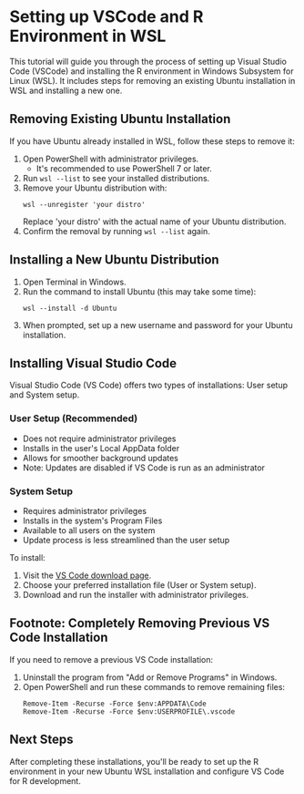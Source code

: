 # Setting up VSCode and R Environment in WSL

This tutorial will guide you through the process of setting up Visual Studio Code (VSCode) and installing the R environment in Windows Subsystem for Linux (WSL). It includes steps for removing an existing Ubuntu installation in WSL and installing a new one.

## Removing Existing Ubuntu Installation

If you have Ubuntu already installed in WSL, follow these steps to remove it:

1. Open PowerShell with administrator privileges.
   - It's recommended to use PowerShell 7 or later.
2. Run `wsl --list` to see your installed distributions.
3. Remove your Ubuntu distribution with:
   ```
   wsl --unregister 'your distro'
   ```
   Replace 'your distro' with the actual name of your Ubuntu distribution.
4. Confirm the removal by running `wsl --list` again.

## Installing a New Ubuntu Distribution

1. Open Terminal in Windows.
2. Run the command to install Ubuntu (this may take some time):
   ```
   wsl --install -d Ubuntu
   ```
3. When prompted, set up a new username and password for your Ubuntu installation.

## Installing Visual Studio Code

Visual Studio Code (VS Code) offers two types of installations: User setup and System setup.

### User Setup (Recommended)
- Does not require administrator privileges
- Installs in the user's Local AppData folder
- Allows for smoother background updates
- Note: Updates are disabled if VS Code is run as an administrator

### System Setup
- Requires administrator privileges
- Installs in the system's Program Files
- Available to all users on the system
- Update process is less streamlined than the user setup

To install:

1. Visit the [VS Code download page](https://code.visualstudio.com/download).
2. Choose your preferred installation file (User or System setup).
3. Download and run the installer with administrator privileges.

## Footnote: Completely Removing Previous VS Code Installation

If you need to remove a previous VS Code installation:

1. Uninstall the program from "Add or Remove Programs" in Windows.
2. Open PowerShell and run these commands to remove remaining files:
   ```
   Remove-Item -Recurse -Force $env:APPDATA\Code
   Remove-Item -Recurse -Force $env:USERPROFILE\.vscode
   ```

## Next Steps

After completing these installations, you'll be ready to set up the R environment in your new Ubuntu WSL installation and configure VS Code for R development.
